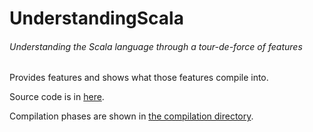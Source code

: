 # UnderstandingScala
###### Understanding the Scala language through a tour-de-force of features

Provides features and shows what those features compile into. 

Source code is in [here](src/main/scala/pkg/Main.scala).

Compilation phases are shown in [the compilation directory](src/main/scala/compilation).
